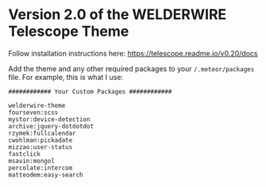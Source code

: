 # Version 2.0 of the WELDERWIRE Telescope Theme

Follow installation instructions here: https://telescope.readme.io/v0.20/docs

Add the theme and any other required packages to your `/.meteor/packages` file. For example, this is what I use:

```
############ Your Custom Packages ############

welderwire-theme
fourseven:scss
mystor:device-detection
archive:jquery-dotdotdot
rzymek:fullcalendar
cwohlman:pickadate
mizzao:user-status
fastclick
msavin:mongol
percolate:intercom
matteodem:easy-search
```
